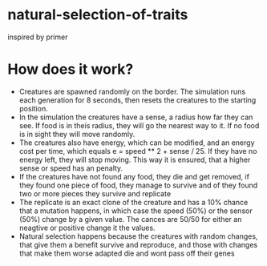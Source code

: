 # natural-selection-of-traits
inspired by primer

# How does it work?
- Creatures are spawned randomly on the border. The simulation runs each generation for 8 seconds, then resets the creatures to the starting position. 
- In the simulation the creatures have a sense, a radius how far they can see. If food is in theís radius, they will go the nearest way to it. If no food is in sight they will move randomly.
- The creatures also have energy, which can be modified, and an energy cost per time, which equals e = speed ** 2 + sense / 25. If they have no energy left, they will stop moving. This way it is ensured, that a higher sense or speed has an penalty.
- If the creatures have not found any food, they die and get removed, if they found one piece of food, they manage to survive and of they found two or more pieces they survive and replicate
- The replicate is an exact clone of the creature and has a 10% chance that a mutation happens, in which case the speed (50%) or the sensor (50%) change by a given value. The cances are 50/50 for either an neagtive or positive change it the values.
- Natural selection happens because the creatures with random changes, that give them a benefit survive and reproduce, and those with changes that make them worse adapted die and wont pass off their genes
